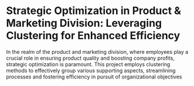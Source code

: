 # Strategic Optimization in Product & Marketing Division: Leveraging Clustering for Enhanced Efficiency
In the realm of the product and marketing division, where employees play a crucial role in ensuring product quality and boosting company profits, strategic optimization is paramount. This project employs clustering methods to effectively group various supporting aspects, streamlining processes and fostering efficiency in pursuit of organizational objectives

